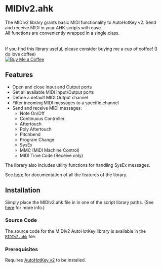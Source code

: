 # MIDIv2.ahk


The MIDIv2 library grants basic MIDI functionality to AutoHotKey v2.
Send and receive MIDI in your AHK scripts with ease.  
All functions are conveniently wrapped in a single class.  
</br></br>
If you find this library useful, please consider buying me a cup of coffee! (I do love coffee)  
[![Buy Me a Coffee](https://img.shields.io/badge/Support-Buy%20Me%20a%20Coffee-yellow?style=flat-square&logo=buy-me-a-coffee)](https://www.buymeacoffee.com/emlib)

## Features

- Open and close Input and Output ports
- Get all available MIDI Input/Output ports
- Define a default MIDI Output channel
- Filter incoming MIDI messages to a specific channel
- Send and receive MIDI messages:
  - Note On/Off
  - Continuous Controller
  - Aftertouch
  - Poly Aftertouch
  - Pitchbend
  - Program Change
  - SysEx
  - MMC (MIDI Machine Control)
  - MIDI Time Code (Receive only)
  
The library also includes utility functions for handling SysEx messages.

See [here](docs/index.html) for documentation of all the features of the library.
 
## Installation

Simply place the MIDIv2.ahk file in in one of the script library paths. (See [here](https://www.autohotkey.com/docs/v2/Scripts.htm#lib) for more info.)

### Source Code

The source code for the MIDIv2 AutoHotKey library is available in the [`MIDIv2.ahk`](./MIDIv2.ahk) file.

### Prerequisites
Requires [AutoHotKey v2](https://www.autohotkey.com/) to be installed.

